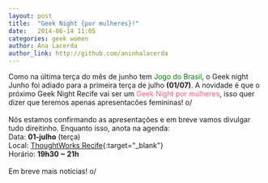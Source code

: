 ```yaml
---
layout: post
title:  "Geek Night {por mulheres}!"
date:   2014-06-14 11:05
categories: geek women
author: Ana Lacerda
author_link: http://github.com/aninhalacerda
---
```


Como na última terça do mês de junho tem <font color='green'>Jogo do Brasil</font>, o Geek night Junho foi adiado para a primeira terça de julho **(01/07)**.
A novidade é que o próximo Geek Night Recife vai ser um <font color='#FA5882'>Geek Night por mulheres</font>, isso quer dizer que teremos apenas apresentacões femininas! o/
<br>
<br>
Nós estamos confirmando as apresentações e em breve vamos divulgar tudo direitinho. Enquanto isso, anota na agenda:
<br>
Data: **01-julho** (terça)  
Local: [ThoughtWorks Recife](https://goo.gl/maps/EOmtd){:target="_blank"}  
Horário: **19h30 ~ 21h**
<br>  
Em breve mais notícias! o/
<br>